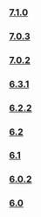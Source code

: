 ### [7.1.0](https://github.com/PAXSTORE/paxstore-openapi-java-sdk/tree/paxstore-openapi-java-sdk-7.1.0) 
### [7.0.3](https://github.com/PAXSTORE/paxstore-openapi-java-sdk/tree/paxstore-openapi-java-sdk-7.0.3) 
### [7.0.2](https://github.com/PAXSTORE/paxstore-openapi-java-sdk/tree/paxstore-openapi-java-sdk-7.0.2) 
### [6.3.1](https://github.com/PAXSTORE/paxstore-openapi-java-sdk/tree/paxstore-openapi-java-sdk-6.3.1)  
### [6.2.2](https://github.com/PAXSTORE/paxstore-openapi-java-sdk/tree/paxstore-openapi-java-sdk-6.2.2)  
### [6.2](https://github.com/PAXSTORE/paxstore-openapi-java-sdk/tree/paxstore-openapi-java-sdk-6.2)  
### [6.1](https://github.com/PAXSTORE/paxstore-openapi-java-sdk/tree/paxstore-openapi-java-sdk-6.1)  
### [6.0.2](https://github.com/PAXSTORE/paxstore-openapi-java-sdk/tree/paxstore-openapi-java-sdk-6.0.2)
### [6.0](https://github.com/PAXSTORE/paxstore-openapi-java-sdk/tree/paxstore-openapi-java-sdk-6.0)